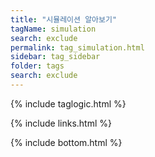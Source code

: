 ```yaml
---
title: "시뮬레이션 알아보기" 
tagName: simulation
search: exclude
permalink: tag_simulation.html
sidebar: tag_sidebar
folder: tags
search: exclude
---
```

{% include taglogic.html %}

{% include links.html %}


{% include bottom.html %}

